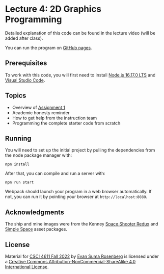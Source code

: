 # Lecture 4: 2D Graphics Programming

Detailed explanation of this code can be found in the lecture video (will be added after class).

You can run the program on [GitHub pages](https://csci-4611-fall-2022.github.io/Lecture-4).

## Prerequisites

To work with this code, you will first need to install [Node.js 16.17.0 LTS](https://nodejs.org/en/) and [Visual Studio Code](https://code.visualstudio.com/). 

## Topics

- Overview of [Assignment 1](https://github.com/CSCI-4611-Fall-2022/Assignment-1)
- Academic honesty reminder
- How to get help from the instruction team
- Programming the complete starter code from scratch

## Running

You will need to set up the initial project by pulling the dependencies from the node package manager with:

```
npm install
```

After that, you can compile and run a server with:

```
npm run start
```

Webpack should launch your program in a web browser automatically.  If not, you can run it by pointing your browser at `http://localhost:8080`.

## Acknowledgments

The ship and mine images were from the Kenney [Space Shooter Redux](https://www.kenney.nl/assets/space-shooter-redux) and [Simple Space](https://www.kenney.nl/assets/simple-space) asset packages.

## License

Material for [CSCI 4611 Fall 2022](https://csci-4611-fall-2022.github.io) by [Evan Suma Rosenberg](https://illusioneering.umn.edu/) is licensed under a [Creative Commons Attribution-NonCommercial-ShareAlike 4.0 International License](http://creativecommons.org/licenses/by-nc-sa/4.0/).